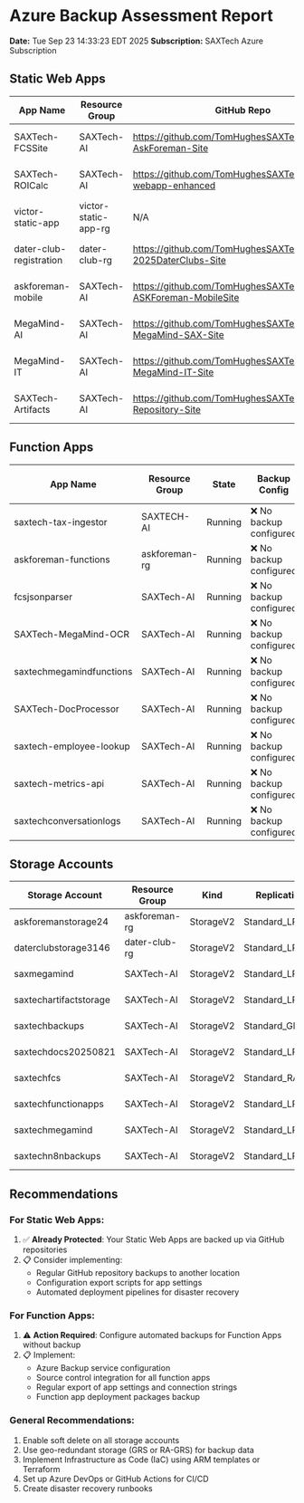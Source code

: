 # Azure Backup Assessment Report
**Date:** Tue Sep 23 14:33:23 EDT 2025
**Subscription:** SAXTech Azure Subscription

## Static Web Apps

| App Name | Resource Group | GitHub Repo | Branch | Backup Status |
|----------|----------------|-------------|---------|---------------|
| SAXTech-FCSSite | SAXTech-AI | https://github.com/TomHughesSAXTech/SAXTech-AskForeman-Site | main | ✅ GitHub (main) |
| SAXTech-ROICalc | SAXTech-AI | https://github.com/TomHughesSAXTech/roi-webapp-enhanced | main | ✅ GitHub (main) |
| victor-static-app | victor-static-app-rg | N/A | N/A | ⚠️ No GitHub backup |
| dater-club-registration | dater-club-rg | https://github.com/TomHughesSAXTech/ROwen-2025DaterClubs-Site | main | ✅ GitHub (main) |
| askforeman-mobile | SAXTech-AI | https://github.com/TomHughesSAXTech/SAXTech-ASKForeman-MobileSite | main | ✅ GitHub (main) |
| MegaMind-AI | SAXTech-AI | https://github.com/TomHughesSAXTech/SAXTech-MegaMind-SAX-Site | main | ✅ GitHub (main) |
| MegaMind-IT | SAXTech-AI | https://github.com/TomHughesSAXTech/SAXTech-MegaMind-IT-Site | main | ✅ GitHub (main) |
| SAXTech-Artifacts | SAXTech-AI | https://github.com/TomHughesSAXTech/SAXTech-Repository-Site | main | ✅ GitHub (main) |

## Function Apps

| App Name | Resource Group | State | Backup Config | App Settings Backup |
|----------|----------------|-------|---------------|-------------------|
| saxtech-tax-ingestor | SAXTECH-AI | Running | ❌ No backup configured | ⚠️ No source control |
| askforeman-functions | askforeman-rg | Running | ❌ No backup configured | ⚠️ No source control |
| fcsjsonparser | SAXTech-AI | Running | ❌ No backup configured | ⚠️ No source control |
| SAXTech-MegaMind-OCR | SAXTech-AI | Running | ❌ No backup configured | ⚠️ No source control |
| saxtechmegamindfunctions | SAXTech-AI | Running | ❌ No backup configured | ⚠️ No source control |
| SAXTech-DocProcessor | SAXTech-AI | Running | ❌ No backup configured | ⚠️ No source control |
| saxtech-employee-lookup | SAXTech-AI | Running | ❌ No backup configured | ⚠️ No source control |
| saxtech-metrics-api | SAXTech-AI | Running | ❌ No backup configured | ⚠️ No source control |
| saxtechconversationlogs | SAXTech-AI | Running | ❌ No backup configured | ⚠️ No source control |

## Storage Accounts

| Storage Account | Resource Group | Kind | Replication | Soft Delete |
|-----------------|----------------|------|-------------|-------------|
| askforemanstorage24 | askforeman-rg | StorageV2 | Standard_LRS | ⚠️ Disabled |
| daterclubstorage3146 | dater-club-rg | StorageV2 | Standard_LRS | ⚠️ Disabled |
| saxmegamind | SAXTech-AI | StorageV2 | Standard_LRS | ⚠️ Disabled |
| saxtechartifactstorage | SAXTech-AI | StorageV2 | Standard_LRS | ⚠️ Disabled |
| saxtechbackups | SAXTech-AI | StorageV2 | Standard_GRS | ⚠️ Disabled |
| saxtechdocs20250821 | SAXTech-AI | StorageV2 | Standard_LRS | ⚠️ Disabled |
| saxtechfcs | SAXTech-AI | StorageV2 | Standard_RAGRS | ✅ Enabled |
| saxtechfunctionapps | SAXTech-AI | StorageV2 | Standard_LRS | ⚠️ Disabled |
| saxtechmegamind | SAXTech-AI | StorageV2 | Standard_LRS | ⚠️ Disabled |
| saxtechn8nbackups | SAXTech-AI | StorageV2 | Standard_LRS | ⚠️ Disabled |


## Recommendations

### For Static Web Apps:
1. ✅ **Already Protected**: Your Static Web Apps are backed up via GitHub repositories
2. 📋 Consider implementing:
   - Regular GitHub repository backups to another location
   - Configuration export scripts for app settings
   - Automated deployment pipelines for disaster recovery

### For Function Apps:
1. ⚠️ **Action Required**: Configure automated backups for Function Apps without backup
2. 📋 Implement:
   - Azure Backup service configuration
   - Source control integration for all function apps
   - Regular export of app settings and connection strings
   - Function app deployment packages backup

### General Recommendations:
1. Enable soft delete on all storage accounts
2. Use geo-redundant storage (GRS or RA-GRS) for backup data
3. Implement Infrastructure as Code (IaC) using ARM templates or Terraform
4. Set up Azure DevOps or GitHub Actions for CI/CD
5. Create disaster recovery runbooks

